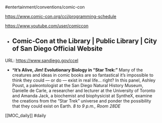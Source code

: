 #entertainment/conventions/comic-con 

https://www.comic-con.org/cci/programming-schedule

https://www.youtube.com/user/comiccon

* ## Comic-Con at the Library | Public Library | City of San Diego Official Website
URL: https://www.sandiego.gov/ccel

* ***It’s Alive, Jim! Evolutionary Biology in “Star Trek:”** Many of the creatures and ideas in comic books are so fantastical it’s impossible to think they could — or do — exist in real life... right? In this panel, Ashley Poust, a paleontologist at the San Diego Natural History Museum, Danielle de Carle, a researcher and lecturer at the University of Toronto and Amanda Jack, a biochemist and biophysicist at SyntheX, examine the creations from the “Star Trek” universe and ponder the possibility that they could exist on Earth. _8 to 9 p.m., Room 28DE_

[[MOC_daily]]
#daily 